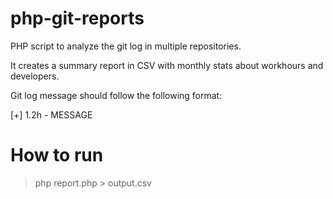 php-git-reports
===============

PHP script to analyze the git log in multiple repositories. 

It creates a summary report in CSV with monthly stats about workhours and developers.

Git log message should follow the following format:

[+] 1.2h - MESSAGE


How to run
==========

> php report.php > output.csv
